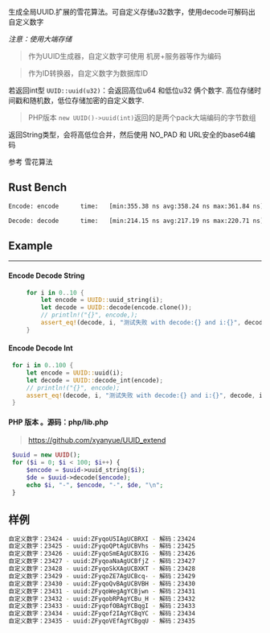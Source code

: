  生成全局UUID.扩展的雪花算法。可自定义存储u32数字，使用decode可解码出自定义数字

 *注意：使用大端存储*

> 作为UUID生成器，自定义数字可使用 机房+服务器等作为编码

> 作为ID转换器，自定义数字为数据库ID

 若返回int型 `UUID::uuid(u32)`：会返回高位u64 和低位u32 俩个数字.
 高位存储时间戳和随机数，低位存储加密的自定义数字.

> PHP版本 `new UUID()->uuid(int)`返回的是两个pack大端编码的字节数组

 返回String类型，会将高低位合并，然后使用 NO_PAD 和 URL安全的base64编码

 参考 雪花算法

## Rust Bench
```bash
Encode: encode      time:   [min:355.38 ns avg:358.24 ns max:361.84 ns]

Decode: decode      time:   [min:214.15 ns avg:217.19 ns max:220.71 ns]
```
## Example

---

#### Encode Decode String

```rust
     for i in 0..10 {
         let encode = UUID::uuid_string(i);
         let decode = UUID::decode(encode.clone());
         // println!("{}", encode,);
         assert_eq!(decode, i, "测试失败 with decode:{} and i:{}", decode, i);
     }
```

#### Encode Decode Int

```rust
 for i in 0..100 {
     let encode = UUID::uuid(i);
     let decode = UUID::decode_int(encode);
     // println!("{}", encode);
     assert_eq!(decode, i, "测试失败 with decode:{} and i:{}", decode, i);
 }
```

#### PHP 版本 。源码：php/lib.php
> https://github.com/xyanyue/UUID_extend



```php
 $uuid = new UUID();
 for ($i = 0; $i < 100; $i++) {
     $encode = $uuid->uuid_string($i);
     $de = $uuid->decode($encode);
     echo $i, "-", $encode, "-", $de, "\n";
 }
```

## 样例

```bash
自定义数字：23424 - uuid:ZFyqoU5IAgUCBRXI - 解码：23424
自定义数字：23425 - uuid:ZFyqoQPtAgUCBVhs - 解码：23425
自定义数字：23426 - uuid:ZFyqoSmEAgUCBXIG - 解码：23426
自定义数字：23427 - uuid:ZFyqoaNaAgUCBfjZ - 解码：23427
自定义数字：23428 - uuid:ZFyqoSkXAgUCBXKT - 解码：23428
自定义数字：23429 - uuid:ZFyqoZE7AgUCBcq- - 解码：23429
自定义数字：23430 - uuid:ZFyqoQvBAgUCBVBH - 解码：23430
自定义数字：23431 - uuid:ZFyqoWegAgYCBjwn - 解码：23431
自定义数字：23432 - uuid:ZFyqobRPAgYCBu_H - 解码：23432
自定义数字：23433 - uuid:ZFyqofOBAgYCBqgI - 解码：23433
自定义数字：23434 - uuid:ZFyqof2IAgYCBqYC - 解码：23434
自定义数字：23435 - uuid:ZFyqoVEfAgYCBgqU - 解码：23435
```
